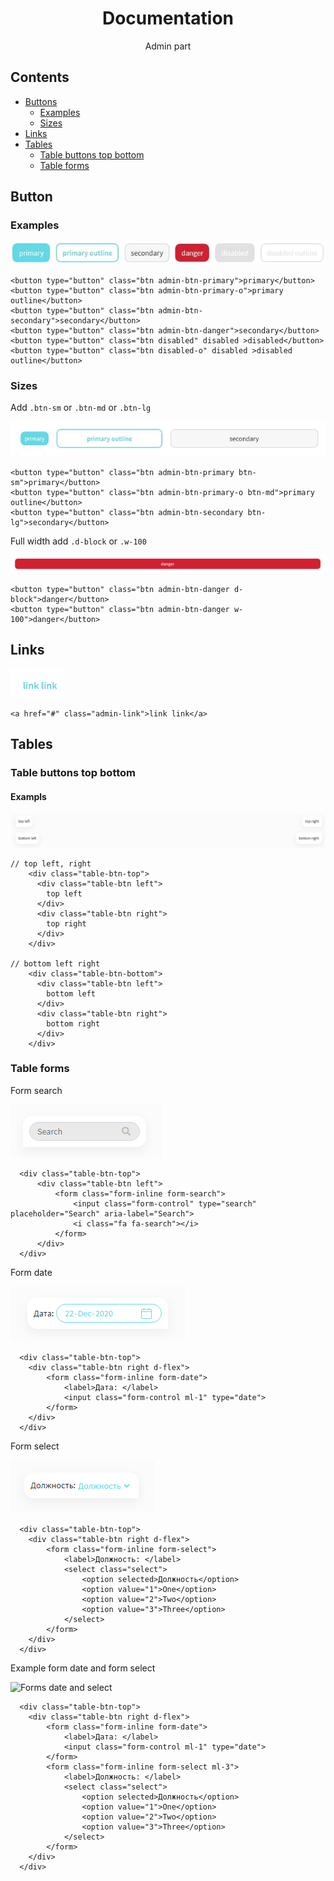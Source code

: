 <div align="center">
<h1>Documentation</h1>

<p>Admin part</p>
</div>

## Contents

- [Buttons](#button)
  - [Examples](#examples)
  - [Sizes](#sizes)
- [Links](#links)
- [Tables](#tables)
  - [Table buttons top bottom](#table_buttons_top_bottom)
  - [Table forms](#table_forms)

## Button

### Examples

<img src="doc_images/buttons/examples.jpg" alt="examples" data-canonical-src="doc_images/buttons/examples.jpg" />

```
<button type="button" class="btn admin-btn-primary">primary</button>
<button type="button" class="btn admin-btn-primary-o">primary outline</button>
<button type="button" class="btn admin-btn-secondary">secondary</button>
<button type="button" class="btn admin-btn-danger">secondary</button>
<button type="button" class="btn disabled" disabled >disabled</button>
<button type="button" class="btn disabled-o" disabled >disabled outline</button>

```

### Sizes

Add `.btn-sm` or `.btn-md` or `.btn-lg`

  <img src="doc_images/buttons/size_sm_md_lg.jpg" alt="sizes sm md lg" data-canonical-src="doc_images/buttons/size_sm_md_lg.jpg" />

```
<button type="button" class="btn admin-btn-primary btn-sm">primary</button>
<button type="button" class="btn admin-btn-primary-o btn-md">primary outline</button>
<button type="button" class="btn admin-btn-secondary btn-lg">secondary</button>
```

Full width add `.d-block` or `.w-100`

   <img src="doc_images/buttons/full_width.png" alt="full width" data-canonical-src="doc_images/buttons/full_width.png" />

```
<button type="button" class="btn admin-btn-danger d-block">danger</button>
<button type="button" class="btn admin-btn-danger w-100">danger</button>
```

## Links

 <img src="doc_images/links/link.png" alt="full width" data-canonical-src="doc_images/links/link.png" />

```
<a href="#" class="admin-link">link link</a>
```

## Tables

### Table buttons top bottom

#### Exampls

 <img src="doc_images/tables/table_btn_top_bottom.png" alt="Tables buttons top bottom" data-canonical-src="doc_images/tables/table_btn_top_bottom.png" />

```
// top left, right
    <div class="table-btn-top">
      <div class="table-btn left">
        top left
      </div>
      <div class="table-btn right">
        top right
      </div>
    </div>

// bottom left right
    <div class="table-btn-bottom">
      <div class="table-btn left">
        bottom left
      </div>
      <div class="table-btn right">
        bottom right
      </div>
    </div>
```

### Table forms

Form search

<img src="doc_images/tables/table_btn_search.png" alt="Tables button search" data-canonical-src="doc_images/tables/table_btn_search.png" />

```
  <div class="table-btn-top">
      <div class="table-btn left">
          <form class="form-inline form-search">
              <input class="form-control" type="search" placeholder="Search" aria-label="Search">
              <i class="fa fa-search"></i>
          </form>
      </div>
  </div>
```

Form date

<img src="doc_images/tables/form_date.png" alt="Form date" data-canonical-src="doc_images/tables/form_date.png" />

```
  <div class="table-btn-top">
    <div class="table-btn right d-flex">
        <form class="form-inline form-date">
            <label>Дата: </label>
            <input class="form-control ml-1" type="date">
        </form>
    </div>
  </div>
```

Form select

<img src="doc_images/tables/form_select.png" alt="Form select" data-canonical-src="doc_images/tables/form_select.png" />

```
  <div class="table-btn-top">
    <div class="table-btn right d-flex">
        <form class="form-inline form-select">
            <label>Должность: </label>
            <select class="select">
                <option selected>Должность</option>
                <option value="1">One</option>
                <option value="2">Two</option>
                <option value="3">Three</option>
            </select>
        </form>
    </div>
  </div>
```

Example form date and form select

<img src="doc_images/tables/form_date_select.png.png" alt="Forms date and select" data-canonical-src="doc_images/tables/form_date_select.png.png" />

```
  <div class="table-btn-top">
    <div class="table-btn right d-flex">
        <form class="form-inline form-date">
            <label>Дата: </label>
            <input class="form-control ml-1" type="date">
        </form>
        <form class="form-inline form-select ml-3">
            <label>Должность: </label>
            <select class="select">
                <option selected>Должность</option>
                <option value="1">One</option>
                <option value="2">Two</option>
                <option value="3">Three</option>
            </select>
        </form>
    </div>
  </div>
```